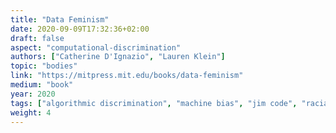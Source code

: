 ```yaml
---
title: "Data Feminism"
date: 2020-09-09T17:32:36+02:00
draft: false
aspect: "computational-discrimination"
authors: ["Catherine D'Ignazio", "Lauren Klein"]
topic: "bodies"
link: "https://mitpress.mit.edu/books/data-feminism"
medium: "book"
year: 2020
tags: ["algorithmic discrimination", "machine bias", "jim code", "racial hierarchies", "discriminatory designs"]
weight: 4
---
```

